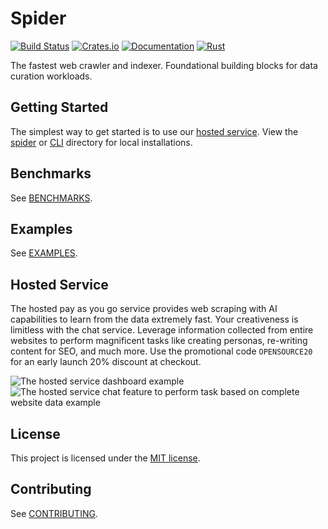 # Spider

[![Build Status](https://github.com/madeindjs/spider/actions/workflows/rust.yml/badge.svg)](https://github.com/madeindjs/spider/actions)
[![Crates.io](https://img.shields.io/crates/v/spider.svg)](https://crates.io/crates/spider)
[![Documentation](https://docs.rs/spider/badge.svg)](https://docs.rs/spider)
[![Rust](https://img.shields.io/badge/rust-1.56.1%2B-blue.svg?maxAge=3600)](https://github.com/madeindjs/spider)

The fastest web crawler and indexer. Foundational building blocks for data curation workloads.

## Getting Started

The simplest way to get started is to use our [hosted service](https://spiderwebai.xyz).
View the [spider](./spider/README.md) or [CLI](./spider_cli/README.md) directory for local installations.

## Benchmarks

See [BENCHMARKS](./benches/BENCHMARKS.md).

## Examples

See [EXAMPLES](./examples/).

## Hosted Service 

The hosted pay as you go service provides web scraping with AI capabilities to learn from the data extremely fast.
Your creativeness is limitless with the chat service. Leverage information collected from entire websites to perform magnificent tasks like creating personas, re-writing content for SEO, and much more. Use the promotional code `OPENSOURCE20` for an early launch 20% discount at checkout.

![The hosted service dashboard example](https://github.com/spider-rs/spiderwebai-help/raw/main/media.png)
![The hosted service chat feature to perform task based on complete website data example](https://github.com/spider-rs/spiderwebai-help/raw/main/ai-chat.png)

## License

This project is licensed under the [MIT license].

[MIT license]: https://github.com/spider-rs/spider/blob/master/LICENSE

## Contributing

See [CONTRIBUTING](CONTRIBUTING.md).
